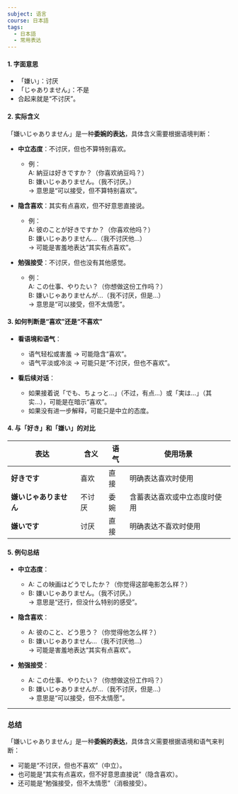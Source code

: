 ```yaml
---
subject: 语言
course: 日本語
tags:
  - 日本語
  - 常用表达
---
```


#### 1. 字面意思
- 「嫌い」：讨厌
- 「じゃありません」：不是
- 合起来就是“不讨厌”。

#### 2. 实际含义
「嫌いじゃありません」是一种**委婉的表达**，具体含义需要根据语境判断：
- **中立态度**：不讨厌，但也不算特别喜欢。
  - 例：  
    A: 納豆は好きですか？（你喜欢纳豆吗？）  
    B: 嫌いじゃありません。（我不讨厌。）  
    → 意思是“可以接受，但不算特别喜欢”。
  
- **隐含喜欢**：其实有点喜欢，但不好意思直接说。
  - 例：  
    A: 彼のことが好きですか？（你喜欢他吗？）  
    B: 嫌いじゃありません…（我不讨厌他…）  
    → 可能是害羞地表达“其实有点喜欢”。

- **勉强接受**：不讨厌，但也没有其他感觉。
  - 例：  
    A: この仕事、やりたい？（你想做这份工作吗？）  
    B: 嫌いじゃありませんが…（我不讨厌，但是…）  
    → 意思是“可以接受，但不太情愿”。

#### 3. 如何判断是“喜欢”还是“不喜欢”
- **看语境和语气**：
  - 语气轻松或害羞 → 可能隐含“喜欢”。
  - 语气平淡或冷淡 → 可能只是“不讨厌，但也不喜欢”。
  
- **看后续对话**：
  - 如果接着说「でも、ちょっと…」（不过，有点…）或「実は…」（其实…），可能是在暗示“喜欢”。
  - 如果没有进一步解释，可能只是中立的态度。

#### 4. 与「好き」和「嫌い」的对比
| 表达             | 含义           | 语气       | 使用场景                     |
|------------------|----------------|------------|------------------------------|
| **好きです**     | 喜欢           | 直接       | 明确表达喜欢时使用           |
| **嫌いじゃありません** | 不讨厌         | 委婉       | 含蓄表达喜欢或中立态度时使用 |
| **嫌いです**     | 讨厌           | 直接       | 明确表达不喜欢时使用         |
#### 5. 例句总结
- **中立态度**：
  - A: この映画はどうでしたか？（你觉得这部电影怎么样？）  
  - B: 嫌いじゃありません。（我不讨厌。）  
  → 意思是“还行，但没什么特别的感受”。

- **隐含喜欢**：
  - A: 彼のこと、どう思う？（你觉得他怎么样？）  
  - B: 嫌いじゃありません…（我不讨厌他…）  
  → 可能是害羞地表达“其实有点喜欢”。

- **勉强接受**：
  - A: この仕事、やりたい？（你想做这份工作吗？）  
  - B: 嫌いじゃありませんが…（我不讨厌，但是…）  
  → 意思是“可以接受，但不太情愿”。

---

### 总结
「嫌いじゃありません」是一种**委婉的表达**，具体含义需要根据语境和语气来判断：
- 可能是“不讨厌，但也不喜欢”（中立）。
- 也可能是“其实有点喜欢，但不好意思直接说”（隐含喜欢）。
- 还可能是“勉强接受，但不太情愿”（消极接受）。